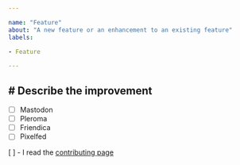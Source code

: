 ```yaml
---

name: "Feature"
about: "A new feature or an enhancement to an existing feature"
labels:

- Feature

---
```


## # Describe the improvement

<!-- Your social network -->
<!-- Put a x between brackets like: - [x] Mastodon -->

- [ ] Mastodon
- [ ] Pleroma
- [ ] Friendica
- [ ] Pixelfed

<!-- Describe the improvement here -->


<!-- If you read our contributing advice -->
[ ] - I read the [contributing page](../../CONTRIBUTING.md)